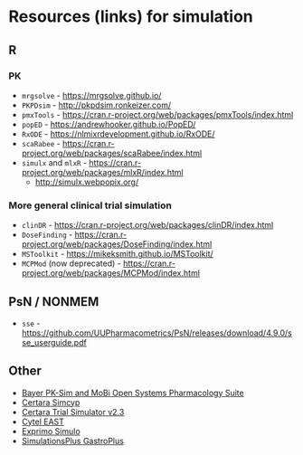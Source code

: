 # Resources (links) for simulation

## R
### PK
  * `mrgsolve` - https://mrgsolve.github.io/
  * `PKPDsim` - http://pkpdsim.ronkeizer.com/
  * `pmxTools` - https://cran.r-project.org/web/packages/pmxTools/index.html 
  * `popED` - https://andrewhooker.github.io/PopED/ 
  * `RxODE` - https://nlmixrdevelopment.github.io/RxODE/
  * `scaRabee` - https://cran.r-project.org/web/packages/scaRabee/index.html 
  * `simulx` and `mlxR` - https://cran.r-project.org/web/packages/mlxR/index.html
    - http://simulx.webpopix.org/ 
  
### More general clinical trial simulation
  * `clinDR` - https://cran.r-project.org/web/packages/clinDR/index.html 
  * `DoseFinding` - https://cran.r-project.org/web/packages/DoseFinding/index.html 
  * `MSToolkit` - https://mikeksmith.github.io/MSToolkit/ 
  * `MCPMod` (now deprecated) - https://cran.r-project.org/web/packages/MCPMod/index.html 
  
## PsN / NONMEM
  * `sse` - https://github.com/UUPharmacometrics/PsN/releases/download/4.9.0/sse_userguide.pdf 
  
## Other
  * [Bayer PK-Sim and MoBi Open Systems Pharmacology Suite](http://www.systems-biology.com/products/pk-sim/)
  * [Certara Simcyp](https://www.certara.com/software/physiologically-based-pharmacokinetic-modeling-and-simulation/simcyp-simulator/?ap%5B0%5D=PKPD&ap%5B1%5D=PBPK)
  * [Certara Trial Simulator v2.3](https://www.certara.com/software/trial-simulator/?ap%5B0%5D=1&ap%5B1%5D=PKPD&UTM_LeadSource=1)
  * [Cytel EAST](https://www.cytel.com/software/east)
  * [Exprimo Simulo](https://www.exprimo.com/simulo)
  * [SimulationsPlus GastroPlus](https://www.simulations-plus.com/software/gastroplus/)